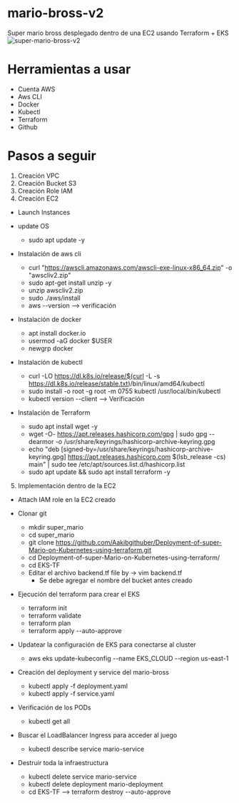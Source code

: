 # mario-bross-v2
Super mario bross desplegado dentro de una EC2 usando Terraform + EKS
![super-mario-bross-v2](https://github.com/leorjs/mario-bross-v2/assets/119978221/03698b19-8472-48dd-8e0e-e9b1ee9a25e9)

# Herramientas a usar

+ Cuenta AWS
+ Aws CLI
+ Docker
+ Kubectl
+ Terraform
+ Github

# Pasos a seguir

1. Creación VPC
2. Creación Bucket S3
3. Creación Role IAM
4. Creación EC2
  - Launch Instances
  - update OS
    + sudo apt update -y
      
  - Instalación de aws cli
    + curl "https://awscli.amazonaws.com/awscli-exe-linux-x86_64.zip" -o "awscliv2.zip"
    + sudo apt-get install unzip -y
    + unzip awscliv2.zip
    + sudo ./aws/install
    + aws --version  --> verificación
      
  - Instalación de docker
    + apt install docker.io
    + usermod -aG docker $USER
    + newgrp docker
      
  - Instalación de kubectl
    + curl -LO https://dl.k8s.io/release/$(curl -L -s https://dl.k8s.io/release/stable.txt)/bin/linux/amd64/kubectl
    + sudo install -o root -g root -m 0755 kubectl /usr/local/bin/kubectl
    + kubectl version --client --> Verificación
      
  - Instalación de Terraform
    + sudo apt install wget -y
    + wget -O- https://apt.releases.hashicorp.com/gpg | sudo gpg --dearmor -o /usr/share/keyrings/hashicorp-archive-keyring.gpg
    + echo "deb [signed-by=/usr/share/keyrings/hashicorp-archive-keyring.gpg] https://apt.releases.hashicorp.com $(lsb_release -cs) main" | sudo tee /etc/apt/sources.list.d/hashicorp.list
    + sudo apt update && sudo apt install terraform -y
    
5. Implementación dentro de la EC2
  - Attach IAM role en la EC2 creado
    
  - Clonar git
    + mkdir super_mario
    + cd super_mario
    + git clone https://github.com/Aakibgithuber/Deployment-of-super-Mario-on-Kubernetes-using-terraform.git
    + cd Deployment-of-super-Mario-on-Kubernetes-using-terraform/
    + cd EKS-TF
    + Editar el archivo backend.tf file by → vim backend.tf
      - Se debe agregar el nombre del bucket antes creado
        
  - Ejecución del terraform para crear el EKS
    + terraform init
    + terraform validate
    + terraform plan
    + terraform apply --auto-approve
      
  - Updatear la configuración de EKS para conectarse al cluster
    + aws eks update-kubeconfig --name EKS_CLOUD --region us-east-1
      
  - Creación del deployment y service del mario-bross
    + kubectl apply -f deployment.yaml
    + kubectl apply -f service.yaml
      
  - Verificación de los PODs
    + kubectl get all
      
  - Buscar el LoadBalancer Ingress para acceder al juego
    + kubectl describe service mario-service
      
  - Destruir toda la infraestructura
    + kubectl delete service mario-service
    + kubectl delete deployment mario-deployment
    + cd EKS-TF --> terraform destroy --auto-approve
